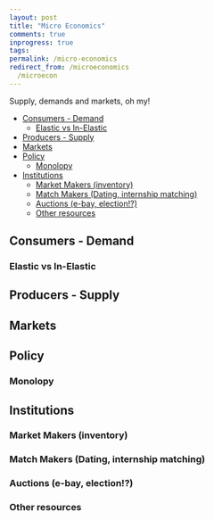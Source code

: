 ```yaml
---
layout: post
title: "Micro Economics"
comments: true
inprogress: true
tags:
permalink: /micro-economics
redirect_from: /microeconomics
  /microecon
---
```


Supply, demands and markets, oh my!

<!-- prettier-ignore-start -->
<!-- vim-markdown-toc GFM -->

- [Consumers - Demand](#consumers---demand)
    - [Elastic vs In-Elastic](#elastic-vs-in-elastic)
- [Producers - Supply](#producers---supply)
- [Markets](#markets)
- [Policy](#policy)
    - [Monolopy](#monolopy)
- [Institutions](#institutions)
    - [Market Makers (inventory)](#market-makers-inventory)
    - [Match Makers (Dating, internship matching)](#match-makers-dating-internship-matching)
    - [Auctions (e-bay, election!?)](#auctions-e-bay-election)
    - [Other resources](#other-resources)

<!-- vim-markdown-toc -->
<!-- prettier-ignore-end -->

## Consumers - Demand

### Elastic vs In-Elastic

## Producers - Supply

## Markets

## Policy

### Monolopy

## Institutions

### Market Makers (inventory)

### Match Makers (Dating, internship matching)

### Auctions (e-bay, election!?)

### Other resources
